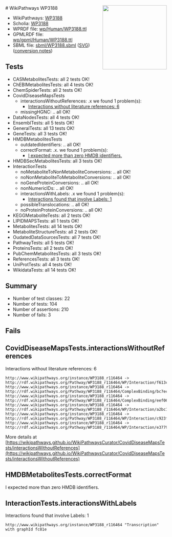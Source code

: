 <img style="float: right; width: 200px" src="../logo.png" />
# WikiPathways WP3188

* WikiPathways: [WP3188](https://identifiers.org/wikipathways:WP3188)
* Scholia: [WP3188](https://scholia.toolforge.org/wikipathways/WP3188)
* WPRDF file: [wp/Human/WP3188.ttl](../wp/Human/WP3188.ttl)
* GPMLRDF file: [wp/gpml/Human/WP3188.ttl](../wp/gpml/Human/WP3188.ttl)
* SBML file: [sbml/WP3188.sbml](../sbml/WP3188.sbml) ([SVG](../sbml/WP3188.svg)) ([conversion notes](../sbml/WP3188.txt))

## Tests
* CASMetabolitesTests: all 2 tests OK!
* ChEBIMetabolitesTests: all 4 tests OK!
* ChemSpiderTests: all 2 tests OK!
* CovidDiseaseMapsTests
    * interactionsWithoutReferences: .x we found 1 problem(s):
        * [Interactions without literature references: 6](#2e295934)
    * missingHGNC: .. all OK!
* DataNodesTests: all 4 tests OK!
* EnsemblTests: all 5 tests OK!
* GeneralTests: all 13 tests OK!
* GeneTests: all 3 tests OK!
* HMDBMetabolitesTests
    * outdatedIdentifiers: .. all OK!
    * correctFormat: .x. we found 1 problem(s):
        * [I expected more than zero HMDB identifiers.](#ad154c1e)
* HMDBSecMetabolitesTests: all 3 tests OK!
* InteractionTests
    * noMetaboliteToNonMetaboliteConversions: .. all OK!
    * noNonMetaboliteToMetaboliteConversions: .. all OK!
    * noGeneProteinConversions: .. all OK!
    * nonNumericIDs: .. all OK!
    * interactionsWithLabels: .x we found 1 problem(s):
        * [Interactions found that involve Labels: 1](#630d2678)
    * possibleTranslocations: .. all OK!
    * noProteinProteinConversions: .. all OK!
* KEGGMetaboliteTests: all 2 tests OK!
* LIPIDMAPSTests: all 1 tests OK!
* MetabolitesTests: all 14 tests OK!
* MetaboliteStructureTests: all 2 tests OK!
* OudatedDataSourcesTests: all 7 tests OK!
* PathwayTests: all 5 tests OK!
* ProteinsTests: all 2 tests OK!
* PubChemMetabolitesTests: all 3 tests OK!
* ReferencesTests: all 3 tests OK!
* UniProtTests: all 4 tests OK!
* WikidataTests: all 14 tests OK!


## Summary

* Number of test classes: 22
* Number of tests: 104
* Number of assertions: 210
* Number of fails: 3

## Fails

<a name="2e295934" />

## CovidDiseaseMapsTests.interactionsWithoutReferences

Interactions without literature references: 6
```
http://www.wikipathways.org/instance/WP3188_r116464 -> http://rdf.wikipathways.org/Pathway/WP3188_r116464/WP/Interaction/f613c
http://www.wikipathways.org/instance/WP3188_r116464 -> http://rdf.wikipathways.org/Pathway/WP3188_r116464/ComplexBinding/bc7ec
http://www.wikipathways.org/instance/WP3188_r116464 -> http://rdf.wikipathways.org/Pathway/WP3188_r116464/ComplexBinding/eef06
http://www.wikipathways.org/instance/WP3188_r116464 -> http://rdf.wikipathways.org/Pathway/WP3188_r116464/WP/Interaction/a2bc1
http://www.wikipathways.org/instance/WP3188_r116464 -> http://rdf.wikipathways.org/Pathway/WP3188_r116464/WP/Interaction/c923f
http://www.wikipathways.org/instance/WP3188_r116464 -> http://rdf.wikipathways.org/Pathway/WP3188_r116464/WP/Interaction/e3779
```

More details at [https://wikipathways.github.io/WikiPathwaysCurator/CovidDiseaseMapsTests/interactionsWithoutReferences](https://wikipathways.github.io/WikiPathwaysCurator/CovidDiseaseMapsTests/interactionsWithoutReferences)

<a name="ad154c1e" />

## HMDBMetabolitesTests.correctFormat

I expected more than zero HMDB identifiers.
<a name="630d2678" />

## InteractionTests.interactionsWithLabels

Interactions found that involve Labels: 1
```
http://www.wikipathways.org/instance/WP3188_r116464 "Transcription" with graphId fc81e
```

